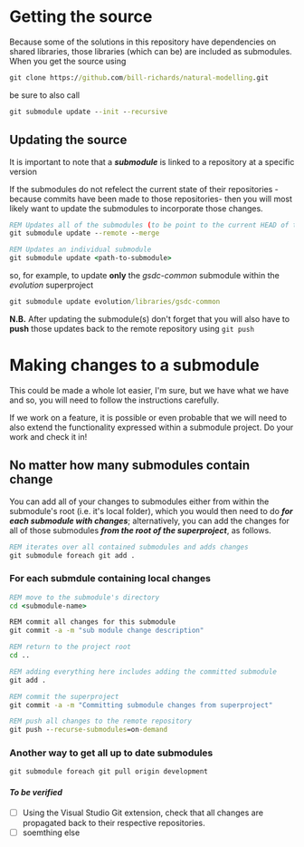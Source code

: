 # Getting the source

Because some of the solutions in this repository have dependencies on shared libraries, those libraries (which can be) are included as submodules. 
When you get the source using

```cmd
git clone https://github.com/bill-richards/natural-modelling.git
```

be sure to also call

```cmd
git submodule update --init --recursive
```

## Updating the source

It is important to note that a _**submodule**_ is linked to a repository at a specific version

If the submodules do not refelect the current state of their repositories -because commits have been made to those repositories- then you will most likely want to update the submodules to incorporate those changes.

```cmd
REM Updates all of the submodules (to be point to the current HEAD of their repositories)
git submodule update --remote --merge

REM Updates an individual submodule 
git submodule update <path-to-submodule>
```

so, for example, to update **only** the _gsdc-common_ submodule within the _evolution_ superproject

```cmd
git submodule update evolution/libraries/gsdc-common
```

**N.B.** After updating the submodule(s) don't forget that you will also have to **push** those updates back to the remote repository using `git push`

# Making changes to a submodule

This could be made a whole lot easier, I'm sure, but we have what we have and so, you will need to follow the instructions carefully.

If we work on a feature, it is possible or even probable that we will need to also extend the functionality expressed within a submodule project. Do your work and check it in!

## No matter how many submodules contain change

You can add all of your changes to submodules either from within the submodule's root (i.e. it's local folder), which you would then need to do **_for each submodule with changes_**; alternatively, you can add the changes for all of those submodules **_from the root of the superproject_**, as follows.

```cmd
REM iterates over all contained submodules and adds changes
git submodule foreach git add . 
```

### For each submdule containing local changes

```cmd
REM move to the submodule's directory
cd <submodule-name>

REM commit all changes for this submodule
git commit -a -m "sub module change description"

REM return to the project root
cd ..

REM adding everything here includes adding the committed submodule
git add .

REM commit the superproject
git commit -a -m "Committing submodule changes from superproject"

REM push all changes to the remote repository
git push --recurse-submodules=on-demand
```

### Another way to get all up to date submodules

```cmd
git submodule foreach git pull origin development
```

#### **_To be verified_**

- [ ] Using the Visual Studio Git extension, check that all changes are propagated back to their respective repositories.
- [ ] soemthing else
